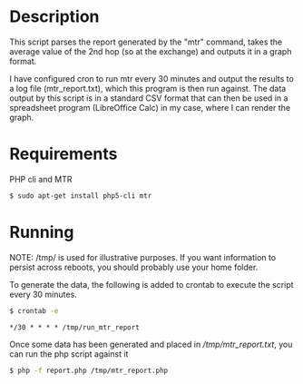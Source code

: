 # Description
This script parses the report generated by the "mtr" command, takes the average
value of the 2nd hop (so at the exchange) and outputs it in a graph format.

I have configured cron to run mtr every 30 minutes and output the results to
a log file (mtr_report.txt), which this program is then run against. The
data output by this script is in a standard CSV format that can then be used
in a spreadsheet program (LibreOffice Calc) in my case, where I can render
the graph.

# Requirements
PHP cli and MTR
```bash
$ sudo apt-get install php5-cli mtr
```

# Running
NOTE: /tmp/ is used for illustrative purposes. If you want information to
persist across reboots, you should probably use your home folder.

To generate the data, the following is added to crontab to execute the script
every 30 minutes.

```bash
$ crontab -e
```
```
*/30 * * * * /tmp/run_mtr_report
```

Once some data has been generated and placed in _/tmp/mtr_report.txt_, you can
run the php script against it

```bash
$ php -f report.php /tmp/mtr_report.php
```
